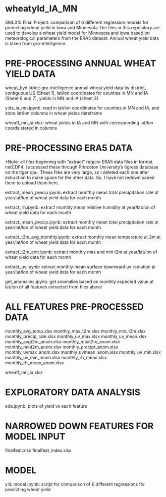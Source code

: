 # wheatyld_IA_MN
SML310 Final Project: comparison of 6 different regression models for predicting wheat yield in Iowa and Minnesota
The files in this repository are used to develop a wheat yield model for Minnesota and Iowa based on meteorological parameters from the ERA5 dataset. Annual wheat yield data is taken from gro-intelligence. 


# PRE-PROCESSING ANNUAL WHEAT YIELD DATA

wheat_bydistrict: gro-intelligence annual wheat yield data by district, contiguous US (Sheet 1), lat/lon coordinates for counties in MN and IA (Sheet 6 and 7), yields in MN and IA (sheet 3). 

ylds_ia_mn.ipynb: read in lat/lon coordinates for counties in MN and IA, and store lat/lon columns in wheat yields dataframe

wheatf_mn_ia.xlsx: wheat yields in IA and MN with corresponding lat/lon coords stored in columns



# PRE-PROCESSING ERA5 DATA

*Note: all files beginning with “extract” require ERA5 data files in format, netCDF4. I accessed these through Princeton University’s tigress database on the tiger cpu. These files are very large, so I deleted each one after extraction to make space for the other data. So, I have not redownloaded them to upload them here. 

extract_mean_precip.ipynb: extract monthly mean total precipitation rate at year/lat/lon of wheat yield data for each month

extract_rh.ipynb: extract monthly mean relative humidity at year/lat/lon of wheat yield data for each month

extract_mean_precip.ipynb: extract monthly mean total precipitation rate at year/lat/lon of wheat yield data for each month

extract_t2m_avg_monthly.ipynb: extract monthly mean temperature at 2m at year/lat/lon of wheat yield data for each month

extract_t2m_extr.ipynb: extract monthly max and min t2m at year/lat/lon of wheat yield data for each month

extract_uv.ipynb: extract monthly mean surface downward uv radiation at year/lat/lon of wheat yield data for each month

get_anomalies.ipynb: get anomalies based on monthly expected value at lat/lon of all features extracted from files above



# ALL FEATURES PRE-PROCESSED DATA

monthly_avg_temp.xlsx
monthly_max_t2m.xlsx
monthly_min_t2m.xlsx
monthly_precip_rate.xlsx
monthly_uv_max.xlsx
monthly_uv_mean.xlsx
monthly_avgt2m_anom.xlsx
monthly_maxt2m_anom.xlsx
monthly_mint2m_anom.xlsx
monthly_precipr_anom.xlsx
monthly_uvmax_anom.xlsx
monthly_uvmean_anom.xlsx
monthly_uv_min.xlsx
monthly_uv_min_anom.xlsx
monthly_rh_mean.xlsx
monthly_rh_mean_anom.xlsx

wheatf_mn_ia.xlsx



# EXPLORATORY DATA ANALYSIS

eda.ipynb: plots of yield vs each feature



# NARROWED DOWN FEATURES FOR MODEL INPUT

finalfeat.xlsx
finalfeat_index.xlsx



# MODEL

yld_model.ipynb: script for comparison of 6 different regressions for predicting wheat yield


